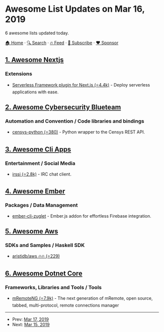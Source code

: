 # Awesome List Updates on Mar 16, 2019

6 awesome lists updated today.

[🏠 Home](/README.md) · [🔍 Search](https://www.trackawesomelist.com/search/) · [🔥 Feed](https://www.trackawesomelist.com/rss.xml) · [📮 Subscribe](https://trackawesomelist.us17.list-manage.com/subscribe?u=d2f0117aa829c83a63ec63c2f&id=36a103854c) · [❤️  Sponsor](https://github.com/sponsors/theowenyoung)



## [1. Awesome Nextjs](/content/unicodeveloper/awesome-nextjs/README.md)

### Extensions

*   [Serverless Framework plugin for Next.js (⭐4.4k)](https://github.com/danielcondemarin/serverless-nextjs-plugin) - Deploy serverless applications with ease.

## [2. Awesome Cybersecurity Blueteam](/content/fabacab/awesome-cybersecurity-blueteam/README.md)

### Automation and Convention / Code libraries and bindings

*   [censys-python (⭐380)](https://github.com/censys/censys-python) - Python wrapper to the Censys REST API.

## [3. Awesome Cli Apps](/content/agarrharr/awesome-cli-apps/README.md)

### Entertainment / Social Media

*   [irssi (⭐2.8k)](https://github.com/irssi/irssi) - IRC chat client.

## [4. Awesome Ember](/content/ember-community-russia/awesome-ember/README.md)

### Packages / Data Management

*   [ember-cli-zuglet](https://www.ember-cli-zuglet.com/) - Ember.js addon for effortless Firebase integration.

## [5. Awesome Aws](/content/donnemartin/awesome-aws/README.md)

### SDKs and Samples / Haskell SDK

*   [aristidb/aws :fire::fire: (⭐229)](https://github.com/aristidb/aws)

## [6. Awesome Dotnet Core](/content/thangchung/awesome-dotnet-core/README.md)

### Frameworks, Libraries and Tools / Tools

*   [mRemoteNG (⭐7.9k)](https://github.com/mRemoteNG/mRemoteNG) - The next generation of mRemote, open source, tabbed, multi-protocol, remote connections manager

---

- Prev: [Mar 17, 2019](/content/2019/03/17/README.md)
- Next: [Mar 15, 2019](/content/2019/03/15/README.md)